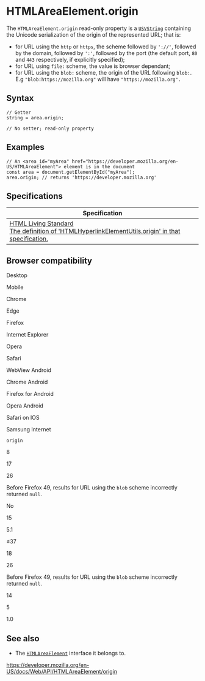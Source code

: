 # HTMLAreaElement.origin

The `HTMLAreaElement.origin` read-only property is a [`USVString`](../usvstring) containing the Unicode serialization of the origin of the represented URL; that is:

- for URL using the `http` or `https`, the scheme followed by `'://'`, followed by the domain, followed by `':'`, followed by the port (the default port, `80` and `443` respectively, if explicitly specified);
- for URL using `file:` scheme, the value is browser dependant;
- for URL using the `blob:` scheme, the origin of the URL following `blob:`. E.g `"blob:https://mozilla.org"` will have `"https://mozilla.org".`

## Syntax

    // Getter
    string = area.origin;

    // No setter; read-only property

## Examples

    // An <area id="myArea" href="https://developer.mozilla.org/en-US/HTMLAreaElement"> element is in the document
    const area = document.getElementById("myArea");
    area.origin; // returns 'https://developer.mozilla.org'

## Specifications

<table><thead><tr class="header"><th>Specification</th></tr></thead><tbody><tr class="odd"><td><a href="https://html.spec.whatwg.org/multipage/#dom-hyperlink-origin">HTML Living Standard<br />
<span class="small">The definition of 'HTMLHyperlinkElementUtils.origin' in that specification.</span></a></td></tr></tbody></table>

## Browser compatibility

Desktop

Mobile

Chrome

Edge

Firefox

Internet Explorer

Opera

Safari

WebView Android

Chrome Android

Firefox for Android

Opera Android

Safari on IOS

Samsung Internet

`origin`

8

17

26

Before Firefox 49, results for URL using the `blob` scheme incorrectly returned `null`.

No

15

5.1

≤37

18

26

Before Firefox 49, results for URL using the `blob` scheme incorrectly returned `null`.

14

5

1.0

## See also

- The [`HTMLAreaElement`](../htmlareaelement) interface it belongs to.

<a href="https://developer.mozilla.org/en-US/docs/Web/API/HTMLAreaElement/origin" class="_attribution-link">https://developer.mozilla.org/en-US/docs/Web/API/HTMLAreaElement/origin</a>
